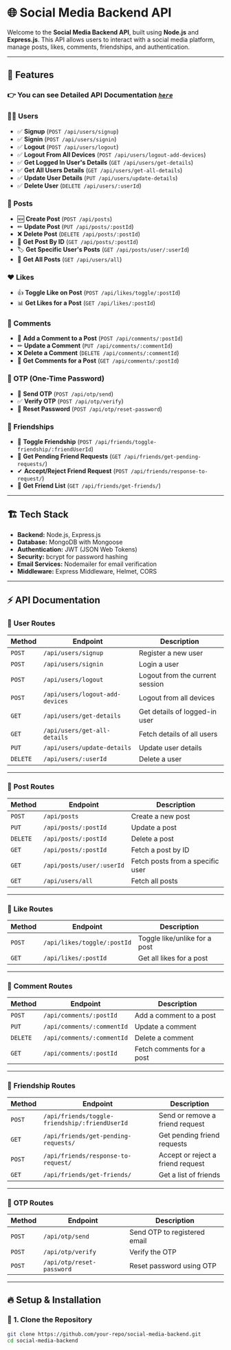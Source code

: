 # 🌐 Social Media Backend API

Welcome to the **Social Media Backend API**, built using **Node.js** and **Express.js**.
This API allows users to interact with a social media platform, manage posts, likes, comments, friendships, and authentication.

---

## 🚀 Features

### 👉 You can see Detailed API Documentation [_`here`_]("http://localhost:3000/api-docs")

### 🧑‍💼 Users

- ✅ **Signup** (`POST /api/users/signup`)
- ✅ **Signin** (`POST /api/users/signin`)
- ✅ **Logout** (`POST /api/users/logout`)
- ✅ **Logout From All Devices** (`POST /api/users/logout-add-devices`)
- ✅ **Get Logged In User's Details** (`GET /api/users/get-details`)
- ✅ **Get All Users Details** (`GET /api/users/get-all-details`)
- ✅ **Update User Details** (`PUT /api/users/update-details`)
- ✅ **Delete User** (`DELETE /api/users/:userId`)

### 📝 Posts

- 🆕 **Create Post** (`POST /api/posts`)
- ✏ **Update Post** (`PUT /api/posts/:postId`)
- ❌ **Delete Post** (`DELETE /api/posts/:postId`)
- 📌 **Get Post By ID** (`GET /api/posts/:postId`)
- 🏷 **Get Specific User's Posts** (`GET /api/posts/user/:userId`)
- 📃 **Get All Posts** (`GET /api/users/all`)

### ❤️ Likes

- 👍 **Toggle Like on Post** (`POST /api/likes/toggle/:postId`)
- 📊 **Get Likes for a Post** (`GET /api/likes/:postId`)

### 💬 Comments

- 💭 **Add a Comment to a Post** (`POST /api/comments/:postId`)
- ✏ **Update a Comment** (`PUT /api/comments/:commentId`)
- ❌ **Delete a Comment** (`DELETE /api/comments/:commentId`)
- 📃 **Get Comments for a Post** (`GET /api/comments/:postId`)

### 🔐 OTP (One-Time Password)

- 📩 **Send OTP** (`POST /api/otp/send`)
- ✅ **Verify OTP** (`POST /api/otp/verify`)
- 🔄 **Reset Password** (`POST /api/otp/reset-password`)

### 👫 Friendships

- 🤝 **Toggle Friendship** (`POST /api/friends/toggle-friendship/:friendUserId`)
- 🔄 **Get Pending Friend Requests** (`GET /api/friends/get-pending-requests/`)
- ✔ **Accept/Reject Friend Request** (`POST /api/friends/response-to-request/`)
- 📃 **Get Friend List** (`GET /api/friends/get-friends/`)

---

## 🏗 Tech Stack

- **Backend:** Node.js, Express.js
- **Database:** MongoDB with Mongoose
- **Authentication:** JWT (JSON Web Tokens)
- **Security:** bcrypt for password hashing
- **Email Services:** Nodemailer for email verification
- **Middleware:** Express Middleware, Helmet, CORS

---

## ⚡ API Documentation

### 🔹 **User Routes**

| Method   | Endpoint                        | Description                     |
| -------- | ------------------------------- | ------------------------------- |
| `POST`   | `/api/users/signup`             | Register a new user             |
| `POST`   | `/api/users/signin`             | Login a user                    |
| `POST`   | `/api/users/logout`             | Logout from the current session |
| `POST`   | `/api/users/logout-add-devices` | Logout from all devices         |
| `GET`    | `/api/users/get-details`        | Get details of logged-in user   |
| `GET`    | `/api/users/get-all-details`    | Fetch details of all users      |
| `PUT`    | `/api/users/update-details`     | Update user details             |
| `DELETE` | `/api/users/:userId`            | Delete a user                   |

---

### 🔹 **Post Routes**

| Method   | Endpoint                  | Description                      |
| -------- | ------------------------- | -------------------------------- |
| `POST`   | `/api/posts`              | Create a new post                |
| `PUT`    | `/api/posts/:postId`      | Update a post                    |
| `DELETE` | `/api/posts/:postId`      | Delete a post                    |
| `GET`    | `/api/posts/:postId`      | Fetch a post by ID               |
| `GET`    | `/api/posts/user/:userId` | Fetch posts from a specific user |
| `GET`    | `/api/users/all`          | Fetch all posts                  |

---

### 🔹 **Like Routes**

| Method | Endpoint                    | Description                   |
| ------ | --------------------------- | ----------------------------- |
| `POST` | `/api/likes/toggle/:postId` | Toggle like/unlike for a post |
| `GET`  | `/api/likes/:postId`        | Get all likes for a post      |

---

### 🔹 **Comment Routes**

| Method   | Endpoint                   | Description               |
| -------- | -------------------------- | ------------------------- |
| `POST`   | `/api/comments/:postId`    | Add a comment to a post   |
| `PUT`    | `/api/comments/:commentId` | Update a comment          |
| `DELETE` | `/api/comments/:commentId` | Delete a comment          |
| `GET`    | `/api/comments/:postId`    | Fetch comments for a post |

---

### 🔹 **Friendship Routes**

| Method | Endpoint                                       | Description                       |
| ------ | ---------------------------------------------- | --------------------------------- |
| `POST` | `/api/friends/toggle-friendship/:friendUserId` | Send or remove a friend request   |
| `GET`  | `/api/friends/get-pending-requests/`           | Get pending friend requests       |
| `POST` | `/api/friends/response-to-request/`            | Accept or reject a friend request |
| `GET`  | `/api/friends/get-friends/`                    | Get a list of friends             |

---

### 🔹 **OTP Routes**

| Method | Endpoint                  | Description                  |
| ------ | ------------------------- | ---------------------------- |
| `POST` | `/api/otp/send`           | Send OTP to registered email |
| `POST` | `/api/otp/verify`         | Verify the OTP               |
| `POST` | `/api/otp/reset-password` | Reset password using OTP     |

---

## 🔥 Setup & Installation

### 📌 **1. Clone the Repository**

```sh
git clone https://github.com/your-repo/social-media-backend.git
cd social-media-backend
```

